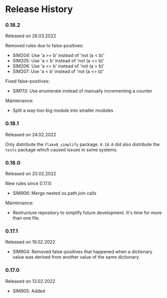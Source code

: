 Release History
===============

### 0.18.2
Released on 26.03.2022

Removed rules due to false-positives:

* SIM204: Use 'a >= b' instead of 'not (a < b)'
* SIM205: Use 'a > b' instead of 'not (a <= b)'
* SIM206: Use 'a <= b' instead of 'not (a > b)'
* SIM207: Use 'a < b' instead of 'not (a <= b)'

Fixed false-positives:

* SIM113: Use enumerate instead of manually incrementing a counter

Maintenance:

* Split a way-too-big module into smaller modules

### 0.18.1
Released on 24.02.2022

Only distribute the `flake8_simplify` package. `0.18.0` did also distribute
the `tests` package which caused issues in some systems.

### 0.18.0
Released on 20.02.2022

New rules since 0.17.0:

* SIM906: Merge nested os.path.join calls

Maintenance:

* Restructure repository to simplify future development. It's time for more
  than one file.

### 0.17.1
Released on 16.02.2022

* SIM904: Removed false-positives that happened when a dictionary value was
          derived from another value of the same dictionary.

### 0.17.0
Released on 13.02.2022

* SIM905: Added
